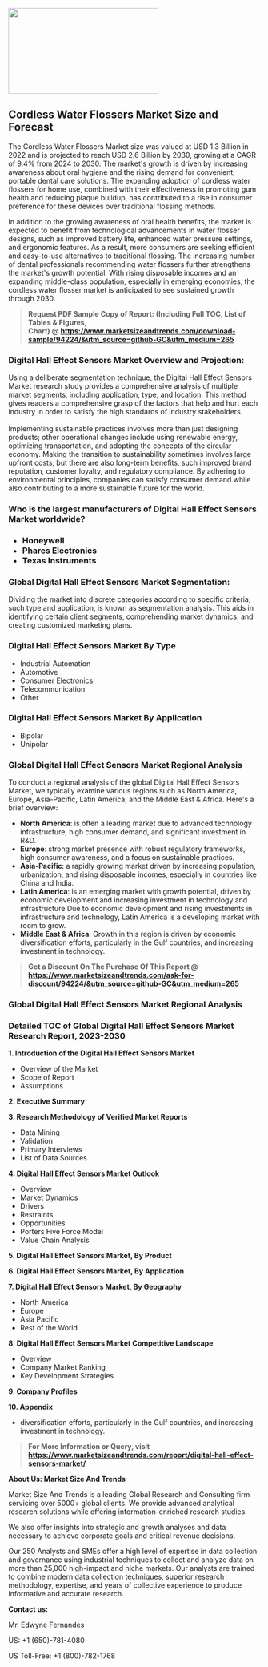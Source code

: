 <p><img class="alignnone size-medium wp-image-20088" src="https://ffe5etoiles.com/wp-content/uploads/2024/12/MST1-300x171.png" alt="" width="300" height="171" /></p><h2>Cordless Water Flossers Market Size and Forecast</h2><p>The Cordless Water Flossers Market size was valued at USD 1.3 Billion in 2022 and is projected to reach USD 2.6 Billion by 2030, growing at a CAGR of 9.4% from 2024 to 2030. The market's growth is driven by increasing awareness about oral hygiene and the rising demand for convenient, portable dental care solutions. The expanding adoption of cordless water flossers for home use, combined with their effectiveness in promoting gum health and reducing plaque buildup, has contributed to a rise in consumer preference for these devices over traditional flossing methods.</p><p>In addition to the growing awareness of oral health benefits, the market is expected to benefit from technological advancements in water flosser designs, such as improved battery life, enhanced water pressure settings, and ergonomic features. As a result, more consumers are seeking efficient and easy-to-use alternatives to traditional flossing. The increasing number of dental professionals recommending water flossers further strengthens the market's growth potential. With rising disposable incomes and an expanding middle-class population, especially in emerging economies, the cordless water flosser market is anticipated to see sustained growth through 2030.</p></p><blockquote id="" class=""><strong>Request PDF Sample Copy of Report: (Including Full TOC, List of Tables &amp; Figures, Chart)&nbsp;@&nbsp;<strong><a href="https://www.marketsizeandtrends.com/download-sample/94224/&utm_source=github-GC&utm_medium=265" target="_blank">https://www.marketsizeandtrends.com/download-sample/94224/&utm_source=github-GC&utm_medium=265</a></strong></strong></blockquote><h3 id="" class="">Digital Hall Effect Sensors Market&nbsp;Overview and Projection:</h3><p id="" class="">Using a deliberate segmentation technique, the Digital Hall Effect Sensors Market research study provides a comprehensive analysis of multiple market segments, including application, type, and location. This method gives readers a comprehensive grasp of the factors that help and hurt each industry in order to satisfy the high standards of industry stakeholders. <br /> <br />Implementing sustainable practices involves more than just designing products; other operational changes include using renewable energy, optimizing transportation, and adopting the concepts of the circular economy. Making the transition to sustainability sometimes involves large upfront costs, but there are also long-term benefits, such improved brand reputation, customer loyalty, and regulatory compliance. By adhering to environmental principles, companies can satisfy consumer demand while also contributing to a more sustainable future for the world.</p><h3 id="" class="">Who is the largest manufacturers of&nbsp;Digital Hall Effect Sensors Market worldwide?</h3><h3 class=""><p><ul><li>Honeywell </li><li> Phares Electronics </li><li> Texas Instruments</li></ul></p></h3><h3 id="" class="">Global&nbsp;Digital Hall Effect Sensors Market Segmentation:</h3><p id="" class="">Dividing the market into discrete categories according to specific criteria, such type and application, is known as segmentation analysis. This aids in identifying certain client segments, comprehending market dynamics, and creating customized marketing plans.</p><h3 id="" class="">Digital Hall Effect Sensors Market&nbsp;By Type</h3><p><p><ul><li>Industrial Automation</li><li> Automotive</li><li> Consumer Electronics</li><li> Telecommunication</li><li> Other</p></li></ul></p></p><h3 id="" class="">Digital Hall Effect Sensors Market&nbsp;By Application</h3><p class=""><p><ul><li>Bipolar</li><li> Unipolar</li></ul></p></p><h3 id="" class="">Global Digital Hall Effect Sensors Market Regional Analysis</h3><p id="" class="">To conduct a regional analysis of the global Digital Hall Effect Sensors Market, we typically examine various regions such as North America, Europe, Asia-Pacific, Latin America, and the Middle East &amp; Africa. Here's a brief overview:</p><ul><li><strong>North America</strong>: is often a leading market due to advanced technology infrastructure, high consumer demand, and significant investment in R&amp;D.</li><li><strong>Europe</strong>: strong market presence with robust regulatory frameworks, high consumer awareness, and a focus on sustainable practices.</li><li><strong>Asia-Pacific</strong>: a rapidly growing market driven by increasing population, urbanization, and rising disposable incomes, especially in countries like China and India.</li><li><strong>Latin America</strong>: is an emerging market with growth potential, driven by economic development and increasing investment in technology and infrastructure.Due to economic development and rising investments in infrastructure and technology, Latin America is a developing market with room to grow.</li><li><strong>Middle East &amp; Africa</strong>: Growth in this region is driven by economic diversification efforts, particularly in the Gulf countries, and increasing investment in technology.</li></ul><blockquote id="" class=""><strong>Get a Discount On The Purchase Of This Report @ <strong><a href="https://www.marketsizeandtrends.com/ask-for-discount/94224/&utm_source=github-GC&utm_medium=265" target="_blank">https://www.marketsizeandtrends.com/ask-for-discount/94224/&utm_source=github-GC&utm_medium=265</a></strong></strong></blockquote><h3 id="" class="">Global Digital Hall Effect Sensors Market Regional Analysis</h3><h3 id="" class="">Detailed TOC of Global Digital Hall Effect Sensors Market Research Report, 2023-2030</h3><p id="" class=""><strong>1. Introduction of the Digital Hall Effect Sensors Market</strong></p><ul><li>Overview of the Market</li><li>Scope of Report</li><li>Assumptions</li></ul><p id="" class=""><strong>2. Executive Summary</strong></p><p id="" class=""><strong>3. Research Methodology of Verified Market Reports</strong></p><ul><li>Data Mining</li><li>Validation</li><li>Primary Interviews</li><li>List of Data Sources</li></ul><p id="" class=""><strong>4. Digital Hall Effect Sensors Market Outlook</strong></p><ul><li>Overview</li><li>Market Dynamics</li><li>Drivers</li><li>Restraints</li><li>Opportunities</li><li>Porters Five Force Model</li><li>Value Chain Analysis</li></ul><p id="" class=""><strong>5. Digital Hall Effect Sensors Market, By Product</strong></p><p id="" class=""><strong>6. Digital Hall Effect Sensors Market, By Application</strong></p><p id="" class=""><strong>7. Digital Hall Effect Sensors Market, By Geography</strong></p><ul><li>North America</li><li>Europe</li><li>Asia Pacific</li><li>Rest of the World</li></ul><p id="" class=""><strong>8. Digital Hall Effect Sensors Market Competitive Landscape</strong></p><ul><li>Overview</li><li>Company Market Ranking</li><li>Key Development Strategies</li></ul><p id="" class=""><strong>9. Company Profiles</strong></p><p id="" class=""><strong>10. Appendix</strong></p><ul><li>diversification efforts, particularly in the Gulf countries, and increasing investment in technology.</li></ul><blockquote id="" class=""><strong>For More Information or Query, visit <strong><strong><a href="https://www.marketsizeandtrends.com/report/digital-hall-effect-sensors-market/" target="_blank">https://www.marketsizeandtrends.com/report/digital-hall-effect-sensors-market/</a></strong></strong></strong></blockquote><p id="" class=""><strong>About Us: Market Size And Trends</strong></p><p id="" class="">Market Size And Trends is a leading Global Research and Consulting firm servicing over 5000+ global clients. We provide advanced analytical research solutions while offering information-enriched research studies.</p><p id="" class="">We also offer insights into strategic and growth analyses and data necessary to achieve corporate goals and critical revenue decisions.</p><p id="" class="">Our 250 Analysts and SMEs offer a high level of expertise in data collection and governance using industrial techniques to collect and analyze data on more than 25,000 high-impact and niche markets. Our analysts are trained to combine modern data collection techniques, superior research methodology, expertise, and years of collective experience to produce informative and accurate research.</p><p id="" class=""><strong>Contact us:</strong></p><p id="" class="">Mr. Edwyne Fernandes</p><p id="" class="">US: +1 (650)-781-4080</p><p id="" class="">US Toll-Free: +1 (800)-782-1768</p>
